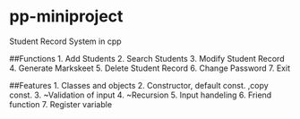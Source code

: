 # pp-miniproject
Student Record System in cpp

##Functions
	1. Add Students
	2. Search Students
	3. Modify Student Record
	4. Generate Markskeet
	5. Delete Student Record
	6. Change Password
	7. Exit
	
##Features
	1. Classes and objects
	2. Constructor, default const. ,copy const.
	3. ~Validation of input
	4. ~Recursion
	5. Input handeling
	6. Friend function
	7. Register variable


